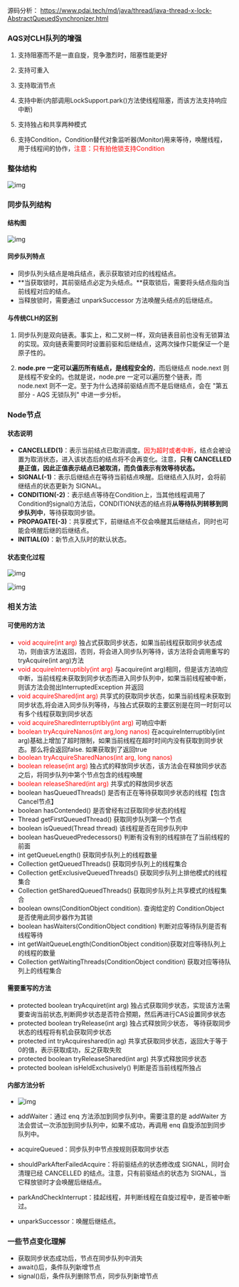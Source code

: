 源码分析： https://www.pdai.tech/md/java/thread/java-thread-x-lock-AbstractQueuedSynchronizer.html

### AQS对CLH队列的增强

1. 支持阻塞而不是一直自旋，竞争激烈时，阻塞性能更好

2. 支持可重入

3. 支持取消节点

4. 支持中断(内部调用LockSupport.park()方法使线程阻塞，而该方法支持响应中断)

5. 支持独占和共享两种模式

6. 支持Condition，Condition替代对象监听器(Monitor)用来等待，唤醒线程，用于线程间的协作，<font color=red>注意：只有拍他锁支持Condition</font>

### 整体结构

   ![img](https://i.loli.net/2021/04/23/Rbj1DQa57czxeEw.png)

### 同步队列结构

#### 结构图

![img](https://i.loli.net/2021/04/23/lko3f7SuItWjdpN.png)

#### 同步队列特点

- 同步队列头结点是哨兵结点，表示获取锁对应的线程结点。
- **当获取锁时，其前驱结点必定为头结点。**获取锁后，需要将头结点指向当前线程对应的结点。
- 当释放锁时，需要通过 unparkSuccessor 方法唤醒头结点的后继结点。

#### 与传统CLH的区别

1. 同步队列是双向链表。事实上，和二叉树一样，双向链表目前也没有无锁算法的实现。双向链表需要同时设置前驱和后继结点，这两次操作只能保证一个是原子性的。

2. **node.pre 一定可以遍历所有结点，是线程安全的**，而后继结点 node.next 则是线程不安全的。也就是说，node.pre 一定可以遍历整个链表，而 node.next 则不一定。至于为什么选择前驱结点而不是后继结点，会在 "第五部分 - AQS 无锁队列" 中进一步分析。

### Node节点
#### 状态说明

- **CANCELLED(1)**：表示当前结点已取消调度。<font color=red>因为超时或者中断</font>，结点会被设置为取消状态，进入该状态后的结点将不会再变化。注意，**只有 CANCELLED 是正值，因此正值表示结点已被取消，而负值表示有效等待状态。**
- **SIGNAL(-1)**：表示后继结点在等待当前结点唤醒。后继结点入队时，会将前继结点的状态更新为 SIGNAL。
- **CONDITION(-2)**：表示结点等待在Condition上，当其他线程调用了Condition的signal()方法后，CONDITION状态的结点将**从等待队列转移到同步队列中**，等待获取同步锁。
- **PROPAGATE(-3)**：共享模式下，前继结点不仅会唤醒其后继结点，同时也可能会唤醒后继的后继结点。
- **INITIAL(0)**：新节点入队时的默认状态。

#### 状态变化过程

![img](https://i.loli.net/2021/04/23/9fJvIdi5tXe6Ppm.png)

![img](https://imgconvert.csdnimg.cn/aHR0cHM6Ly9tbWJpei5xcGljLmNuL21tYml6X3BuZy9BM2liY2ljMVhlMGlhU3JtN1BtaDdBOXBHZlJTRUlsRFJyTGVOY2dxdkNlaWNoTEV0MG1rd3Q0VmhLREp0amI2aE1ZQ2daaWMyOWRHMlpoVm94dTFzSjVFeklRLzY0MA?x-oss-process=image/format,png)

### 相关方法

#### 可使用的方法

- <font color=red>void acquire(int arg)</font>	独占式获取同步状态，如果当前线程获取同步状态成功，则由该方法返回，否则，将会进入同步队列等待，该方法将会调用重写的tryAcquire(int arg)方法
- <font color=red>void acquireInterruptibly(int arg)</font>	与acquire(int arg)相同，但是该方法响应中断，当前线程未获取到同步状态而进入同步队列中，如果当前线程被中断，则该方法会抛出InterruptedException 并返回
- <font color=red>void acquireShared(int arg)</font>	共享式的获取同步状态，如果当前线程未获取到同步状态,将会进入同步队列等待，与独占式获取的主要区别是在同一时刻可以有多个线程获取到同步状态
- <font color=red>void acquireSharedInterruptibly(int arg)</font>	可响应中断
- <font color=red>boolean tryAcquireNanos(int arg,long nanos)</font>	在acquireInterruptibly(int arg)基础上增加了超时限制，如果当前线程在超时时间内没有获取到同步状态。那么将会返回false. 如果获取到了返回true
- <font color=red>boolean tryAcquireSharedNanos(int arg, long nanos)</font>	
- <font color=red>boolean release(int arg)</font>	独占式的释放同步状态，该方法会在释放同步状态之后，将同步队列中第个节点包含的线程唤醒
- <font color=red>boolean releaseShared(int arg)</font>	共享式的释放同步状态
- boolean hasQueuedThreads()  是否有正在等待获取同步状态的线程【包含Cancel节点】
- boolean hasContended() 是否曾经有过获取同步状态的线程
- Thread getFirstQueuedThread() 获取同步队列第一个节点
- boolean isQueued(Thread thread) 该线程是否在同步队列中
- boolean hasQueuedPredecessors() 判断有没有别的线程排在了当前线程的前面
- int getQueueLength() 获取同步队列上的线程数量
- Collection<Thread> getQueuedThreads() 获取同步队列上的线程集合
- Collection<Thread> getExclusiveQueuedThreads() 获取同步队列上排他模式的线程集合
- Collection<Thread> getSharedQueuedThreads() 获取同步队列上共享模式的线程集合
- boolean owns(ConditionObject condition). 查询给定的 ConditionObject 是否使用此同步器作为其锁
- boolean hasWaiters(ConditionObject condition) 判断对应等待队列是否有线程等待
- int getWaitQueueLength(ConditionObject condition)获取对应等待队列上的线程的数量
- Collection<Thread> getWaitingThreads(ConditionObject condition) 获取对应等待队列上的线程集合

#### 需要重写的方法

- protected boolean tryAcquiret(int arg)	独占式获取同步状态，实现该方法需要查询当前状态,判断网步状态是否符合预期，然后再进行CAS设置同步状态
- protected boolean tryRelease(int arg)	独占式释放同少状态， 等待获取同步状态的线程将有机会获取同步状态
- protected int tryAcquireshared(in ag)	共享式获取同步状态，返回大于等于0的值，表示获取成功，反之获取失败
- protected boolean tryReleaseShared(int arg)	共享式释放同步状态
- protected boolean isHeldExchusively()	判断是否当前线程所独占

#### 内部方法分析

- ![img](https://upload-images.jianshu.io/upload_images/2791990-e0e37cc586e353ab?imageMogr2/auto-orient/strip|imageView2/2/w/651/format/webp)
- addWaiter：通过 enq 方法添加到同步队列中。需要注意的是 addWaiter 方法会尝试一次添加到同步队列中，如果不成功，再调用 enq 自旋添加到同步队列中。
- acquireQueued：同步队列中节点按规则获取同步状态
- shouldParkAfterFailedAcquire：将前驱结点的状态修改成 SIGNAL，同时会清理已经 CANCELLED 的结点。注意，只有前驱结点的状态为 SIGNAL，当它释放锁时才会唤醒后继结点。
- parkAndCheckInterrupt：挂起线程，并判断线程在自旋过程中，是否被中断过。

- unparkSuccessor：唤醒后继结点。

### 一些节点变化理解

- 获取同步状态成功后，节点在同步队列中消失
- await()后，条件队列新增节点
- signal()后，条件队列删除节点，同步队列新增节点
